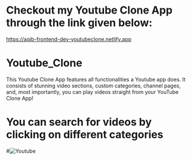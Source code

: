 # Checkout my Youtube Clone App through the link given below:
https://aqib-frontend-dev-youtubeclone.netlify.app

# Youtube_Clone
This Youtube Clone App features all functionalities a Youtube app does. It consists of stunning video sections, custom categories, channel pages, and, most importantly, you can play videos straight from your YouTube Clone App!


# You can search for videos by clicking on different categories
#![Youtube](https://user-images.githubusercontent.com/37264147/218911769-19cc93d5-3e59-4e8c-a2e5-e8d4b821133e.gif)
